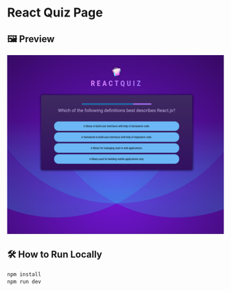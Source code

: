 # React Quiz Page

## 🖼️ Preview
![Preview](./Assets/ReactQuiz.png)

## 🛠️ How to Run Locally
```bash
npm install
npm run dev

